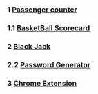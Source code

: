 ### 1   [Passenger counter](https://counterapp-six.vercel.app/)
### 1.1 [BasketBall Scorecard](https://ss-scorecard.netlify.app/)
### 2   [Black Jack](https://blackjack-two.vercel.app/)
### 2.2 [Password Generator](https://ss-password-generator.netlify.app/)
### 3   [Chrome Extension](https://savelinks.vercel.app/)
